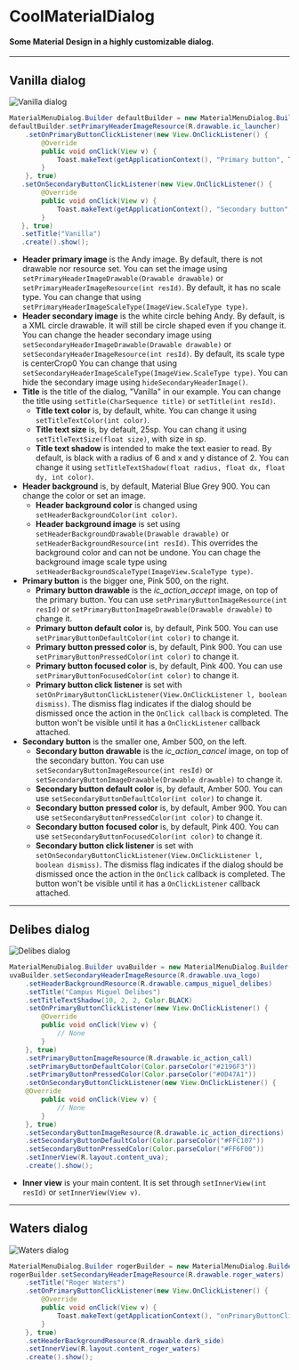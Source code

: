 # CoolMaterialDialog

#### Some Material Design in a highly customizable dialog.

-----------------------------------------------------------

## Vanilla dialog  

![Vanilla dialog](https://img.imgur.com/VNNhXm2.png)  


```java
MaterialMenuDialog.Builder defaultBuilder = new MaterialMenuDialog.Builder(MainActivity.this);
defaultBuilder.setPrimaryHeaderImageResource(R.drawable.ic_launcher)
    .setOnPrimaryButtonClickListener(new View.OnClickListener() {
        @Override
        public void onClick(View v) {
            Toast.makeText(getApplicationContext(), "Primary button", Toast.LENGTH_SHORT).show();
        }
    }, true)
   .setOnSecondaryButtonClickListener(new View.OnClickListener() {
        @Override
        public void onClick(View v) {
            Toast.makeText(getApplicationContext(), "Secondary button", Toast.LENGTH_SHORT).show();
        }
   }, true)
   .setTitle("Vanilla")
   .create().show();
```

* __Header primary image__ is the Andy image. By default, there is not drawable nor resource set. You can set the image using ```setPrimaryHeaderImageDrawable(Drawable drawable)``` or ```setPrimaryHeaderImageResource(int resId)```. By default, it has no scale type. You can change that using ```setPrimaryHeaderImageScaleType(ImageView.ScaleType type)```.
* __Header secondary image__ is the white circle behing Andy. By default, is a XML circle drawable. It will still be circle shaped even if you change it. You can change the header secondary image using ```setSecondaryHeaderImageDrawable(Drawable drawable)``` or ```setSecondaryHeaderImageResource(int resId)```. By default, its scale type is centerCrop0 You can change that using ```setSecondaryHeaderImageScaleType(ImageView.ScaleType type)```. You can hide the secondary image using ```hideSecondaryHeaderImage()```.
* __Title__ is the title of the dialog, "Vanilla" in our example. You can change the title using ```setTitle(CharSequence title)``` or ```setTitle(int resId)```.
    * __Title text color__ is, by default, white. You can change it using ```setTitleTextColor(int color)```.
    * __Title text size__ is, by default, 25sp. You can chang it using ```setTitleTextSize(float size)```, with size in sp.
    * __Title text shadow__ is intended to make the text easier to read. By default, is black with a radius of 6 and x and y distance of 2. You can change it using ```setTitleTextShadow(float radius, float dx, float dy, int color)```.
* __Header background__ is, by default, Material Blue Grey 900. You can change the color or set an image.
    * __Header background color__ is changed using ```setHeaderBackgroundColor(int color)```.
    * __Header background image__ is set using ```setHeaderBackgroundDrawable(Drawable drawable)``` or ```setHeaderBackgroundResource(int resId)```. This overrides the background color and can not be undone. You can chage the background image scale type using ```setHeaderBackgroundScaleType(ImageView.ScaleType type)```.
* __Primary button__ is the bigger one, Pink 500, on the right.
    * __Primary button drawable__ is the _ic\_action\_accept_ image, on top of the primary button. You can use ```setPrimaryButtonImageResource(int resId)``` or ```setPrimaryButtonImageDrawable(Drawable drawable)``` to change it.
    * __Primary button default color__ is, by default, Pink 500. You can use ```setPrimaryButtonDefaultColor(int color)``` to change it.
    * __Primary button pressed color__ is, by default, Pink 900. You can use ```setPrimaryButtonPressedColor(int color)``` to change it.
    * __Primary button focused color__ is, by default, Pink 400. You can use ```setPrimaryButtonFocusedColor(int color)``` to change it.
    * __Primary button click listener__ is set with ```setOnPrimaryButtonClickListener(View.OnClickListener l, boolean dismiss)```. The dismiss flag indicates if the dialog should be dismissed once the action in the ```OnClick callback``` is completed. The button won't be visible until it has a ```OnClickListener``` callback attached.
* __Secondary button__ is the smaller one, Amber 500, on the left.
    * __Secondary button drawable__ is the _ic\_action\_cancel_ image, on top of the secondary button. You can use ```setSecondaryButtonImageResource(int resId)``` or ```setSecondaryButtonImageDrawable(Drawable drawable)``` to change it.
    * __Secondary button default color__ is, by default, Amber 500. You can use ```setSecondaryButtonDefaultColor(int color)``` to change it.
    * __Secondary button pressed color__ is, by default, Amber 900. You can use ```setSecondaryButtonPressedColor(int color)``` to change it.
    * __Secondary button focused color__ is, by default, Pink 400. You can use ```setSecondaryButtonFocusedColor(int color)``` to change it.
    * __Secondary button click listener__ is set with ```setOnSecondaryButtonClickListener(View.OnClickListener l, boolean dismiss)```. The dismiss flag indicates if the dialog should be dismissed once the action in the ```OnClick``` callback is completed. The button won't be visible until it has a ```OnClickListener``` callback attached.  

--------------------------------------------------------------------------

## Delibes dialog

![Delibes dialog](https://img.imgur.com/9GXALFQ.png)  

```java
MaterialMenuDialog.Builder uvaBuilder = new MaterialMenuDialog.Builder(MainActivity.this);
uvaBuilder.setSecondaryHeaderImageResource(R.drawable.uva_logo)
    .setHeaderBackgroundResource(R.drawable.campus_miguel_delibes)
    .setTitle("Campus Miguel Delibes")
    .setTitleTextShadow(10, 2, 2, Color.BLACK)
    .setOnPrimaryButtonClickListener(new View.OnClickListener() {
        @Override
        public void onClick(View v) {
            // None
        }
    }, true)
    .setPrimaryButtonImageResource(R.drawable.ic_action_call)
    .setPrimaryButtonDefaultColor(Color.parseColor("#2196F3"))
    .setPrimaryButtonPressedColor(Color.parseColor("#0D47A1"))
    .setOnSecondaryButtonClickListener(new View.OnClickListener() {
    @Override
        public void onClick(View v) {
            // None
        }
    }, true)
    .setSecondaryButtonImageResource(R.drawable.ic_action_directions)
    .setSecondaryButtonDefaultColor(Color.parseColor("#FFC107"))
    .setSecondaryButtonPressedColor(Color.parseColor("#FF6F00"))
    .setInnerView(R.layout.content_uva);
    .create().show();
```

* __Inner view__ is your main content. It is set through ```setInnerView(int resId)``` or ```setInnerView(View v)```.  

-----------------------------------------------------------------

## Waters dialog

![Waters dialog](https://img.imgur.com/9pbNszq.png)  

```java
MaterialMenuDialog.Builder rogerBuilder = new MaterialMenuDialog.Builder(MainActivity.this);
rogerBuilder.setSecondaryHeaderImageResource(R.drawable.roger_waters)
    .setTitle("Roger Waters")
    .setOnPrimaryButtonClickListener(new View.OnClickListener() {
        @Override
        public void onClick(View v) {
            Toast.makeText(getApplicationContext(), "onPrimaryButtonClick", Toast.LENGTH_SHORT).show();
        }
    }, true)
    .setHeaderBackgroundResource(R.drawable.dark_side)
    .setInnerView(R.layout.content_roger_waters)
    .create().show();
